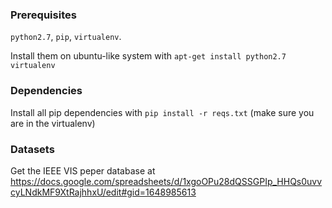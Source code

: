### Prerequisites

`python2.7`, `pip`, `virtualenv`.

Install them on ubuntu-like system with `apt-get install python2.7 virtualenv`

### Dependencies

Install all pip dependencies with `pip install -r reqs.txt` (make sure you are
in the virtualenv)

### Datasets

Get the IEEE VIS peper database at
https://docs.google.com/spreadsheets/d/1xgoOPu28dQSSGPIp_HHQs0uvvcyLNdkMF9XtRajhhxU/edit#gid=1648985613
